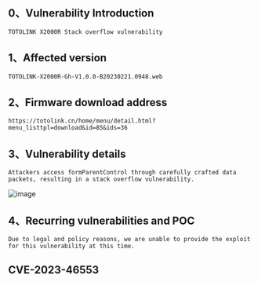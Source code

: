 ## 0、Vulnerability Introduction

```
TOTOLINK X2000R Stack overflow vulnerability
```

## 1、Affected version

```
TOTOLINK-X2000R-Gh-V1.0.0-B20230221.0948.web
```

## 2、Firmware download address

```
https://totolink.cn/home/menu/detail.html?menu_listtpl=download&id=85&ids=36
```

## 3、Vulnerability details

```
Attackers access formParentControl through carefully crafted data packets, resulting in a stack overflow vulnerability.
```

![image](https://github.com/XYIYM/Digging/blob/main/TOTOLINK/X2000R/5/upload/image-20231021192901765.png)



## 4、Recurring vulnerabilities and POC

```
Due to legal and policy reasons, we are unable to provide the exploit for this vulnerability at this time.
```
## CVE-2023-46553
